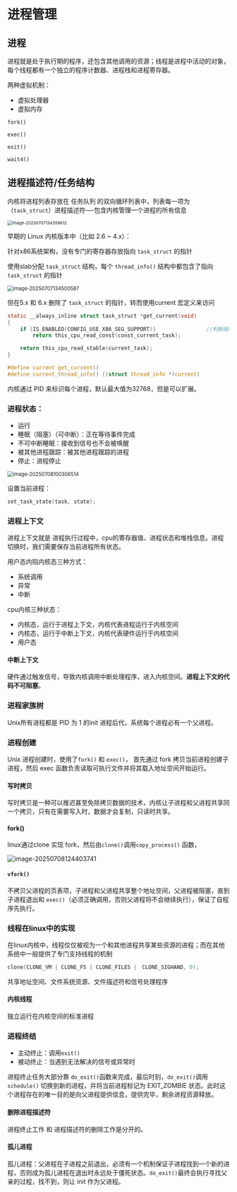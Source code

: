 # 进程管理

## 进程

进程就是处于执行期的程序，还包含其他调用的资源；线程是进程中活动的对象，每个线程都有一个独立的程序计数器、进程栈和进程寄存器。

两种虚拟机制：

- 虚拟处理器
- 虚拟内存

`fork()`

`exec()`

`exit()`

`wait4()`

## 进程描述符/任务结构

内核将进程列表存放在 任务队列 的双向循环列表中，列表每一项为（`task_struct`）进程描述符──包含内核管理一个进程的所有信息

<img src="进程管理.assets/image-20250707134359612.png" alt="image-20250707134359612" style="zoom:67%;" />



早期的 Linux 内核版本中（比如 2.6 ~ 4.x）：

针对x86系统架构，没有专门的寄存器存放指向 `task_struct` 的指针

使用slab分配 `task_struct` 结构，每个 `thread_info()` 结构中都包含了指向 `task_struct` 的指针

<img src="进程管理.assets/image-20250707134500587.png" alt="image-20250707134500587" style="zoom: 80%;" />

但在5.x 和 6.x 删除了  `task_struct` 的指针，转而使用current 宏定义来访问

```c
static __always_inline struct task_struct *get_current(void)
{
	if (IS_ENABLED(CONFIG_USE_X86_SEG_SUPPORT))                //判断段寄存器是否启用，启用的话可以直接从段寄存器中获取 task_struct 
		return this_cpu_read_const(const_current_task);

	return this_cpu_read_stable(current_task);
}

#define current get_current()
#define current_thread_info() ((struct thread_info *)current)
```



内核通过 PID 来标识每个进程，默认最大值为32768，但是可以扩展。

### 进程状态：

- 运行
- 睡眠（阻塞）（可中断）：正在等待事件完成
- 不可中断睡眠：接收到信号也不会被唤醒
- 被其他进程跟踪：被其他进程跟踪的进程
- 停止：进程停止

<img src="进程管理.assets/image-20250708100306514.png" alt="image-20250708100306514" style="zoom: 80%;" />

设置当前进程：

```c
set_task_state(task, state);
```

### 进程上下文

进程上下文就是 进程执行过程中，cpu的寄存器值、进程状态和堆栈信息。进程切换时，我们需要保存当前进程所有状态。

用户态内陷内核态三种方式：

- 系统调用
- 异常
- 中断

cpu内核三种状态：

- 内核态，运行于进程上下文，内核代表进程运行于内核空间
- 内核态，运行于中断上下文，内核代表硬件运行于内核空间
- 用户态

#### 中断上下文

硬件通过触发信号，导致内核调用中断处理程序，进入内核空间。**进程上下文的代码不可阻塞**。

### 进程家族树

Unix所有进程都是 PID 为 1 的init 进程后代，系统每个进程必有一个父进程。

### 进程创建

Unix 进程创建时，使用了`fork()` 和 `exec()`， 首先通过 fork 拷贝当前进程创建子进程，然后 exec 函数负责读取可执行文件并将其载入地址空间开始运行。

#### 写时拷贝

写时拷贝是一种可以推迟甚至免除拷贝数据的技术，内核让子进程和父进程共享同一个拷贝，只有在需要写入时，数据才会复制，只读时共享。



#### fork()

linux通过clone 实现 fork，然后由`clone()`调用`copy_process()` 函数，

![image-20250708124403741](进程管理.assets/image-20250708124403741.png)

#### `vfork()`

不拷贝父进程的页表项，子进程和父进程共享整个地址空间，父进程被阻塞，直到子进程退出和 `exec()`（必须正确调用，否则父进程将不会继续执行），保证了自程序先执行。

### 线程在linux中的实现

在linux内核中，线程仅仅被视为一个和其他进程共享某些资源的进程；而在其他系统中一般提供了专门支持线程的机制

```c
clone(CLONE_VM | CLONE_FS | CLONE_FILES |　CLONE_SIGHAND, 0);
```

共享地址空间、文件系统资源、文件描述符和信号处理程序

#### 内核线程

独立运行在内核空间的标准进程

### 进程终结

- 主动终止：调用`exit()`
- 被动终止：当遇到无法解决的信号或异常时

进程终止任务大部分靠 `do_exit()`函数来完成，最后时刻，`do_exit()`调用`schedule()` 切换到新的进程，并将当前进程标记为 EXIT_ZOMBIE 状态。此时这个进程存在的唯一目的是向父进程提供信息，提供完毕，剩余进程资源释放。

#### 删除进程描述符

进程终止工作 和 进程描述符的删除工作是分开的。

#### 孤儿进程

孤儿进程：父进程在子进程之前退出，必须有一个机制保证子进程找到一个新的进程，否则成为孤儿进程在退出时永远处于僵死状态。`do_exit()`最终会执行寻找父亲的过程，找不到，则让 init 作为父进程。













